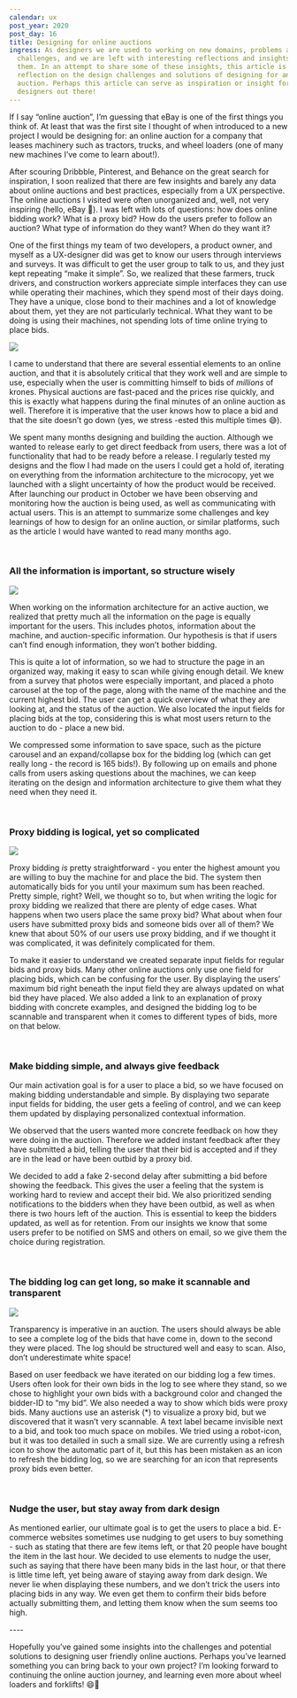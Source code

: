 ```yaml
---
calendar: ux
post_year: 2020
post_day: 16
title: Designing for online auctions
ingress: As designers we are used to working on new domains, problems and design
  challenges, and we are left with interesting reflections and insights about
  them. In an attempt to share some of these insights, this article is a
  reflection on the design challenges and solutions of designing for an online
  auction. Perhaps this article can serve as inspiration or insight for other
  designers out there!
---
```

If I say “online auction”, I’m guessing that eBay is one of the first things you think of. At least that was the first site I thought of when introduced to a new project I would be designing for: an online auction for a company that leases machinery such as tractors, trucks, and wheel loaders (one of many new machines I’ve come to learn about!).

After scouring Dribbble, Pinterest, and Behance on the great search for inspiration, I soon realized that there are few insights and barely any data about online auctions and best practices, especially from a UX perspective. The online auctions I visited were often unorganized and, well, not very inspiring (hello, eBay 😬). I was left with lots of questions: how does online bidding work? What is a proxy bid? How do the users prefer to follow an auction? What type of information do they want? When do they want it?

One of the first things my team of two developers, a product owner, and myself as a UX-designer did was get to know our users through interviews and surveys. It was difficult to get the user group to talk to us, and they just kept repeating “make it simple”. So, we realized that these farmers, truck drivers, and construction workers appreciate simple interfaces they can use while operating their machines, which they spend most of their days doing. They have a unique, close bond to their machines and a lot of knowledge about them, yet they are not particularly technical. What they want to be doing is using their machines, not spending lots of time online trying to place bids.

![](https://media.giphy.com/media/xT5LMESHbV1KLGMsq4/giphy.gif)

I came to understand that there are several essential elements to an online auction, and that it is absolutely critical that they work well and are simple to use, especially when the user is committing himself to bids of *millions* of krones. Physical auctions are fast-paced and the prices rise quickly, and this is exactly what happens during the final minutes of an online auction as well. Therefore it is imperative that the user knows how to place a bid and that the site doesn’t go down (yes, we stress -ested this multiple times 😅). 

We spent many months designing and building the auction. Although we wanted to release early to get direct feedback from users, there was a lot of functionality that had to be ready before a release. I regularly tested my designs and the flow I had made on the users I could get a hold of, iterating on everything from the information architecture to the microcopy, yet we launched with a slight uncertainty of how the product would be received. After launching our product in October we have been observing and monitoring how the auction is being used, as well as communicating with actual users. This is an attempt to summarize some challenges and key learnings of how to design for an online auction, or similar platforms, such as the article I would have wanted to read many months ago. 

<p>&nbsp;</p>

### All the information is important, so structure wisely

![](/assets/info4.png)

When working on the information architecture for an active auction, we realized that pretty much all the information on the page is equally important for the users. This includes photos, information about the machine, and auction-specific information. Our hypothesis is that if users can’t find enough information, they won’t bother bidding. 

This is quite a lot of information, so we had to structure the page in an organized way, making it easy to scan while giving enough detail. We knew from a survey that photos were especially important, and placed a photo carousel at the top of the page, along with the name of the machine and the current highest bid. The user can get a quick overview of what they are looking at, and the status of the auction. We also located the input fields for placing bids at the top, considering this is what most users return to the auction to do - place a new bid. 

We compressed some information to save space, such as the picture carousel and an expand/collapse box for the bidding log (which can get really long - the record is 165 bids!). By following up on emails and phone calls from users asking questions about the machines, we can keep iterating on the design and information architecture to give them what they need when they need it. 

<p>&nbsp;</p>

### Proxy bidding is logical, yet so complicated

![](/assets/proxybid2.png)

Proxy bidding *is* pretty straightforward - you enter the highest amount you are willing to buy the machine for and place the bid. The system then automatically bids for you until your maximum sum has been reached. Pretty simple, right? Well, we thought so to, but when writing the logic for proxy bidding we realized that there are plenty of edge cases. What happens when two users place the same proxy bid? What about when four users have submitted proxy bids and someone bids over all of them? We knew that about 50% of our users use proxy bidding, and if we thought it was complicated, it was definitely complicated for them.

To make it easier to understand we created separate input fields for regular bids and proxy bids. Many other online auctions only use one field for placing bids, which can be confusing for the user. By displaying the users’ maximum bid right beneath the input field they are always updated on what bid they have placed. We also added a link to an explanation of proxy bidding with concrete examples, and designed the bidding log to be scannable and transparent when it comes to different types of bids, more on that below. 

<p>&nbsp;</p>

### Make bidding simple, and always give feedback

Our main activation goal is for a user to place a bid, so we have focused on making bidding understandable and simple. By displaying two separate input fields for bidding, the user gets a feeling of control, and we can keep them updated by displaying personalized contextual information. 

We observed that the users wanted more concrete feedback on how they were doing in the auction. Therefore we added instant feedback after they have submitted a bid, telling the user that their bid is accepted and if they are in the lead or have been outbid by a proxy bid.

We decided to add a fake 2-second delay after submitting a bid before showing the feedback. This gives the user a feeling that the system is working hard to review and accept their bid. We also prioritized sending notifications to the bidders when they have been outbid, as well as when there is two hours left of the auction. This is essential to keep the bidders updated, as well as for retention. From our insights we know that some users prefer to be notified on SMS and others on email, so we give them the choice during registration. 

<p>&nbsp;</p>

### The bidding log can get long, so make it scannable and transparent

![](/assets/biddinglog2.png)

Transparency is imperative in an auction. The users should always be able to see a complete log of the bids that have come in, down to the second they were placed. The log should be structured well and easy to scan. Also, don’t underestimate white space!

Based on user feedback we have iterated on our bidding log a few times. Users often look for their own bids in the log to see where they stand, so we chose to highlight your own bids with a background color and changed the bidder-ID to “my bid”. We also needed a way to show which bids were proxy bids. Many auctions use an asterisk (*) to visualize a proxy bid, but we discovered that it wasn’t very scannable. A text label became invisible next to a bid, and took too much space on mobiles. We tried using a robot-icon, but it was too detailed in such a small size. We are currently using a refresh icon to show the automatic part of it, but this has been mistaken as an icon to refresh the bidding log, so we are searching for an icon that represents proxy bids even better.

<p>&nbsp;</p>

### Nudge the user, but stay away from dark design

As mentioned earlier, our ultimate goal is to get the users to place a bid. E-commerce websites sometimes use nudging to get users to buy something - such as stating that there are few items left, or that 20 people have bought the item in the last hour. We decided to use elements to nudge the user, such as saying that there have been many bids in the last hour, or that there is little time left, yet being aware of staying away from dark design. We never lie when displaying these numbers, and we don’t trick the users into placing bids in any way. We even get them to confirm their bids before actually submitting them, and letting them know when the sum seems too high. 

\---- 

Hopefully you’ve gained some insights into the challenges and potential solutions to designing user friendly online auctions. Perhaps you’ve learned something you can bring back to your own project? I’m looking forward to continuing the online auction journey, and learning even more about wheel loaders and forklifts! 😄🚜